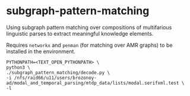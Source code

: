 # subgraph-pattern-matching

Using subgraph pattern matching over compositions of multifarious linguistic parses to extract meaningful knowledge elements. 

Requires `networkx` and `penman` (for matching over AMR graphs) to be installed in the environment.

```
PYTHONPATH=<TEXT_OPEN_PYTHONPATH> \
python3 \
./subgraph_pattern_matching/decode.py \
-i /nfs/raid66/u11/users/brozonoy-ad/modal_and_temporal_parsing/mtdp_data/lists/modal.serifxml.test \
-l
```
